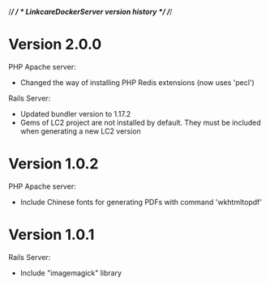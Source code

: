/*****************************************/
/ * LinkcareDockerServer version history */
/*****************************************/

Version 2.0.0
====================================
PHP Apache server:
- Changed the way of installing PHP Redis extensions (now uses 'pecl')

Rails Server:
- Updated bundler version to 1.17.2
- Gems of LC2 project are not installed by default. They must be included when generating a new LC2 version

Version 1.0.2
====================================
PHP Apache server:
- Include Chinese fonts for generating PDFs with command 'wkhtmltopdf'

Version 1.0.1
====================================

Rails Server:
- Include "imagemagick" library
